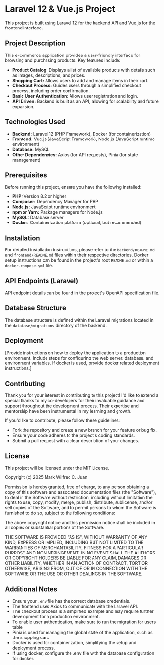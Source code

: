 # Laravel 12 & Vue.js Project

This project is built using Laravel 12 for the backend API and Vue.js for the frontend interface.

## Project Description

This e-commerce application provides a user-friendly interface for browsing and purchasing products. Key features include:

- **Product Catalog:** Displays a list of available products with details such as images, descriptions, and prices.
- **Shopping Cart:** Allows users to add and manage items in their cart.
- **Checkout Process:** Guides users through a simplified checkout process, including order confirmation.
- **Basic User Authentication:** Allows user registration and login.
- **API Driven:** Backend is built as an API, allowing for scalability and future expansion.

## Technologies Used

- **Backend:** Laravel 12 (PHP Framework), Docker (for containerization)
- **Frontend:** Vue.js (JavaScript Framework), Node.js (JavaScript runtime environment)
- **Database:** MySQL
- **Other Dependencies:** Axios (for API requests), Pinia (for state management)

## Prerequisites

Before running this project, ensure you have the following installed:

- **PHP:** Version 8.2 or higher
- **Composer:** Dependency Manager for PHP
- **Node.js:** JavaScript runtime environment
- **npm or Yarn:** Package managers for Node.js
- **MySQL:** Database server
- **Docker:** Containerization platform (optional, but recommended)

## Installation

For detailed installation instructions, please refer to the `backend/README.md` and `frontend/README.md` files within their respective directories. Docker setup instructions can be found in the project's root `README.md` or within a `docker-compose.yml` file.

## API Endpoints (Laravel)

API endpoint details can be found in the project's OpenAPI specification file.

## Database Structure

The database structure is defined within the Laravel migrations located in the `database/migrations` directory of the backend.

## Deployment

[Provide instructions on how to deploy the application to a production environment. Include steps for configuring the web server, database, and environment variables. If docker is used, provide docker related deployment instructions.]

## Contributing

Thank you for your interest in contributing to this project! I'd like to extend a special thanks to my co-developers for their invaluable guidance and support throughout the development process. Their expertise and mentorship have been instrumental in my learning and growth.

If you'd like to contribute, please follow these guidelines:

- Fork the repository and create a new branch for your feature or bug fix.
- Ensure your code adheres to the project's coding standards.
- Submit a pull request with a clear description of your changes.

## License

This project will be licensed under the MIT License.

Copyright (c) 2025 Mark Wilfred C. Juan

Permission is hereby granted, free of charge, to any person obtaining a copy
of this software and associated documentation files (the "Software"), to deal
in the Software without restriction, including without limitation the rights
to use, copy, modify, merge, publish, distribute, sublicense, and/or sell
copies of the Software, and to permit persons to whom the Software is
furnished to do so, subject to the following conditions:

The above copyright notice and this permission notice shall be included in all
copies or substantial portions of the Software.

THE SOFTWARE IS PROVIDED "AS IS", WITHOUT WARRANTY OF ANY KIND, EXPRESS OR
IMPLIED, INCLUDING BUT NOT LIMITED TO THE WARRANTIES OF MERCHANTABILITY,
FITNESS FOR A PARTICULAR PURPOSE AND NONINFRINGEMENT. IN NO EVENT SHALL THE
AUTHORS OR COPYRIGHT HOLDERS BE LIABLE FOR ANY CLAIM, DAMAGES OR OTHER
LIABILITY, WHETHER IN AN ACTION OF CONTRACT, TORT OR OTHERWISE, ARISING FROM,
OUT OF OR IN CONNECTION WITH THE SOFTWARE OR THE USE OR OTHER DEALINGS IN THE
SOFTWARE.

## Additional Notes

- Ensure your `.env` file has the correct database credentials.
- The frontend uses Axios to communicate with the Laravel API.
- The checkout process is a simplified example and may require further development for a production environment.
- To enable user authentication, make sure to run the migration for users table.
- Pinia is used for managing the global state of the application, such as the shopping cart.
- Docker is used for containerization, simplifying the setup and deployment process.
- If using docker, configure the .env file with the database configuration for docker.
